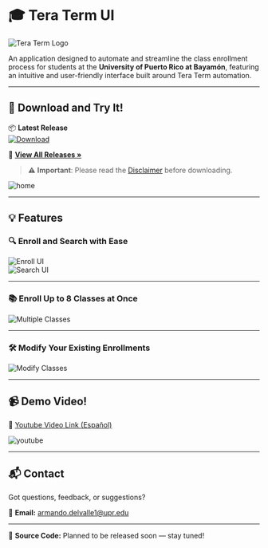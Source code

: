 # 🎓 Tera Term UI

![Tera Term Logo](https://github.com/Hanuwa/TeraTermUI/assets/109267068/75fa1c89-80e7-40a8-b393-0a0931f3a111)

An application designed to automate and streamline the class enrollment process for students at the **University of Puerto Rico at Bayamón**, featuring an intuitive and user-friendly interface built around Tera Term automation.

---

## 🚀 Download and Try It!

📦 **Latest Release**  
[![Download](https://github.com/user-attachments/assets/564ae698-d0db-475a-be6b-dd179b2c2767)](https://github.com/Hanuwa/TeraTermUI/releases/latest)

📎 [**View All Releases »**](https://github.com/Hanuwa/TeraTermUI/releases)

> ⚠️ **Important**: Please read the [Disclaimer](DISCLAIMER.md) before downloading.

![home](https://github.com/user-attachments/assets/2f7c71cb-ac14-4490-9a9b-fd2d518e5566)

---

## 💡 Features

### 🔍 Enroll and Search with Ease

![Enroll UI](https://github.com/user-attachments/assets/f603688f-9390-4895-844b-83930c46465d)  
![Search UI](https://github.com/user-attachments/assets/3d6b13b5-ecae-4e6a-b6c6-8f4191d0e8f9)

---

### 📚 Enroll Up to 8 Classes at Once

![Multiple Classes](https://github.com/user-attachments/assets/f547892b-85ed-46ea-a066-478107e90c10)

---

### 🛠️ Modify Your Existing Enrollments

![Modify Classes](https://github.com/user-attachments/assets/000d2775-537e-4083-9595-bf54336f5bf1)

---

## 📹 Demo Video!
🎥 [Youtube Video Link (Español)](https://www.youtube.com/watch?v=Kfrip4OCZr4)

![youtube](https://github.com/user-attachments/assets/7410bccb-8627-4222-b0dd-f1fbb1934dac)

---

## 📬 Contact

Got questions, feedback, or suggestions?

📧 **Email:** armando.delvalle1@upr.edu

---

📌 **Source Code:** Planned to be released soon — stay tuned!
